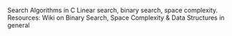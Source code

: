 Search Algorithms in C
Linear search, binary search, space complexity. Resources: Wiki on Binary Search, Space Complexity & Data Structures in general